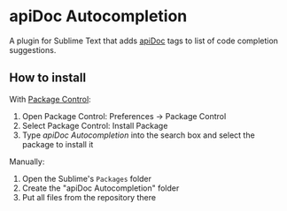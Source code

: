 apiDoc Autocompletion
========================

A plugin for Sublime Text that adds [apiDoc](https://github.com/apidoc/apidoc) tags to list of code
completion suggestions.

## How to install

With [Package Control](https://sublime.wbond.net/):

1. Open Package Control: Preferences -> Package Control
2. Select Package Control: Install Package
3. Type *apiDoc Autocompletion* into the search box and select the package to install it

Manually:

1. Open the Sublime's `Packages` folder
2. Create the "apiDoc Autocompletion" folder
3. Put all files from the repository there

